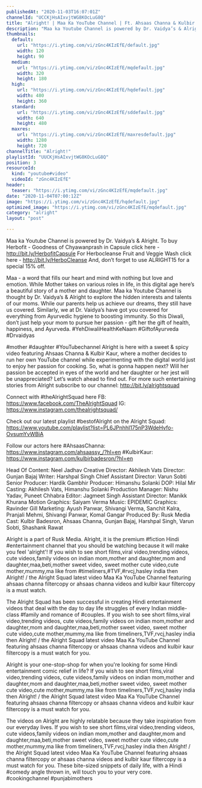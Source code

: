 ```yaml
---
publishedAt: "2020-11-03T16:07:01Z"
channelId: "UCCKjHsAIxvjtWG8KOcLuG8Q"
title: "Alright! | Maa Ka YouTube Channel | Ft. Ahsaas Channa & Kulbir Badesron"
description: "Maa ka Youtube Channel is powered by Dr. Vaidya’s & Alright.\nTo buy Herbofit - Goodness of Chyawanprash in Capsule click here - http://bit.ly/HerbofitCapsule\nFor Herbocleanse Fruit and Veggie Wash click here - http://bit.ly/HerboCleanse\nAnd, don’t forget to use ALRIGHT15 for a special 15% off. \n\nMaa - a word that fills our heart and mind with nothing but love and emotion. While Mother takes on various roles in life, in this digital age here’s a beautiful story of a mother and daughter. Maa ka Youtube Channel is thought by Dr. Vaidya’s & Alright to explore the hidden interests and talents of our moms.\nWhile our parents help us achieve our dreams, they still have us covered. Similarly, we at Dr. Vaidya’s have got you covered for everything from Ayurvedic hygiene to boosting immunity. So this Diwali, don’t just help your mom to pursue her passion - gift her the gift of health, happiness, and Ayurveda. \n#YehDiwaliHealthKeNaam #GiftofAyurveda #Drvaidyas\n\n#mother #daughter #YouTubechannel\nAlright is here with a sweet & spicy video featuring Ahsaas Channa & Kulbir Kaur, where a mother decides to run her own YouTube channel while experimenting with the digital world just to enjoy her passion for cooking. So, what is gonna happen next? Will her passion be accepted in eyes of the world and her daughter or her jest will be unappreciated? Let’s watch ahead to find out. For more such entertaining stories from Alright subscribe to our channel: http://bit.ly/alrightsquad\n\nConnect with #theAlrightSquad here\nFB: https://www.facebook.com/TheAlrightSquad\nIG: https://www.instagram.com/thealrightsquad/\n\nCheck out our latest playlist #bestofAlright on the Alright Squad: https://www.youtube.com/playlist?list=PL6JPnhhI175nP3WdeHvfo-OvsumYvWBiA\n\nFollow our actors here\n#AhsaasChanna: https://www.instagram.com/ahsaassy_/?hl=en\n#KulbirKaur: https://www.instagram.com/kulbirbadesron/?hl=en\n\nHead Of Content: Neel Jadhav\nCreative Director: Akhilesh Vats\nDirector: Gunjan Bajaj\nWriter: Harshpal Singh\nChief Assistant Director: Varun Sobti\nSenior Producer: Hardik Gambhir\nProducer: Himanshu Solanki\nDOP: Hilal Mir\nCasting: Akhilesh Vats, Himanshu Solanki\nProduction Manager: Nishu Yadav, Puneet Chhabra\nEditor: Jagmeet Singh\nAssistant Director: Manikk Khurana\nMotion Graphics: Saiyam Verma\nMusic: EPIDEMIC\nGraphics: Ravinder Gill\nMarketing: Ayush Panwar, Shivangi Verma, Sanchit Kalra, Pranjali Mehmi, Shivangi Panwar, Komal Gangar\nProduced By:  Rusk Media\nCast: Kulbir Badesron, Ahsaas Channa, Gunjan Bajaj, Harshpal Singh, Varun Sobti, Shashank Rawat\n\nAlright is a part of Rusk Media. Alright, it is the premium #fiction Hindi #entertainment channel that you should be watching because it will make you feel 'alright'! If you wish to see short films,viral video,trending videos, cute videos,family videos on indian mom,mother and daughter,mom and daughter,maa,beti,mother sweet video, sweet mother cute video,cute mother,mummy,ma like from #timeliners,#TVF,#rvcj,hasley india then Alright! / the Alright Squad latest video Maa Ka YouTube Channel featuring ahsaas channa filtercopy or ahsaas channa videos and kulbir kaur filtercopy is a must watch.\n\nThe Alright Squad has been successful in creating Hindi entertainment videos that deal with the day to day life struggles of every Indian middle-class #family and romance of #couples.  If you wish to see short films,viral video,trending videos, cute videos,family videos on indian mom,mother and daughter,mom and daughter,maa,beti,mother sweet video, sweet mother cute video,cute mother,mummy,ma like from timeliners,TVF,rvcj,hasley india then Alright! / the Alright Squad latest video Maa Ka YouTube Channel featuring ahsaas channa filtercopy or ahsaas channa videos and kulbir kaur filtercopy is a must watch for  you.\n\nAlright is your one-stop-shop for when you're looking for some Hindi entertainment comic relief in life? If you wish to see short films,viral video,trending videos, cute videos,family videos on indian mom,mother and daughter,mom and daughter,maa,beti,mother sweet video, sweet mother cute video,cute mother,mummy,ma like from timeliners,TVF,rvcj,hasley india then Alright! / the Alright Squad latest video Maa Ka YouTube Channel featuring ahsaas channa filtercopy or ahsaas channa videos and kulbir kaur filtercopy is a must watch for  you. \n\nThe videos on Alright are highly relatable because they take inspiration from our everyday lives. If you wish to see short films,viral video,trending videos, cute videos,family videos on indian mom,mother and daughter,mom and daughter,maa,beti,mother sweet video, sweet mother cute video,cute mother,mummy,ma like from timeliners,TVF,rvcj,hasley india then Alright! / the Alright Squad latest video Maa Ka YouTube Channel featuring ahsaas channa filtercopy or ahsaas channa videos and kulbir kaur filtercopy is a must watch for  you. These bite-sized snippets of daily life, with a Hindi #comedy angle thrown in, will touch you to your very core. #cookingchannel #punjabimothers"
thumbnails:
  default:
    url: "https://i.ytimg.com/vi/zGnc4KIzEfE/default.jpg"
    width: 120
    height: 90
  medium:
    url: "https://i.ytimg.com/vi/zGnc4KIzEfE/mqdefault.jpg"
    width: 320
    height: 180
  high:
    url: "https://i.ytimg.com/vi/zGnc4KIzEfE/hqdefault.jpg"
    width: 480
    height: 360
  standard:
    url: "https://i.ytimg.com/vi/zGnc4KIzEfE/sddefault.jpg"
    width: 640
    height: 480
  maxres:
    url: "https://i.ytimg.com/vi/zGnc4KIzEfE/maxresdefault.jpg"
    width: 1280
    height: 720
channelTitle: "Alright!"
playlistId: "UUCKjHsAIxvjtWG8KOcLuG8Q"
position: 3
resourceId:
  kind: "youtube#video"
  videoId: "zGnc4KIzEfE"
header:
  teaser: "https://i.ytimg.com/vi/zGnc4KIzEfE/mqdefault.jpg"
date: "2020-11-04T07:00:12Z"
image: "https://i.ytimg.com/vi/zGnc4KIzEfE/hqdefault.jpg"
optimized_image: "https://i.ytimg.com/vi/zGnc4KIzEfE/mqdefault.jpg"
category: "alright"
layout: "post"

---
```

Maa ka Youtube Channel is powered by Dr. Vaidya’s & Alright.
To buy Herbofit - Goodness of Chyawanprash in Capsule click here - http://bit.ly/HerbofitCapsule
For Herbocleanse Fruit and Veggie Wash click here - http://bit.ly/HerboCleanse
And, don’t forget to use ALRIGHT15 for a special 15% off. 

Maa - a word that fills our heart and mind with nothing but love and emotion. While Mother takes on various roles in life, in this digital age here’s a beautiful story of a mother and daughter. Maa ka Youtube Channel is thought by Dr. Vaidya’s & Alright to explore the hidden interests and talents of our moms.
While our parents help us achieve our dreams, they still have us covered. Similarly, we at Dr. Vaidya’s have got you covered for everything from Ayurvedic hygiene to boosting immunity. So this Diwali, don’t just help your mom to pursue her passion - gift her the gift of health, happiness, and Ayurveda. 
#YehDiwaliHealthKeNaam #GiftofAyurveda #Drvaidyas

#mother #daughter #YouTubechannel
Alright is here with a sweet & spicy video featuring Ahsaas Channa & Kulbir Kaur, where a mother decides to run her own YouTube channel while experimenting with the digital world just to enjoy her passion for cooking. So, what is gonna happen next? Will her passion be accepted in eyes of the world and her daughter or her jest will be unappreciated? Let’s watch ahead to find out. For more such entertaining stories from Alright subscribe to our channel: http://bit.ly/alrightsquad

Connect with #theAlrightSquad here
FB: https://www.facebook.com/TheAlrightSquad
IG: https://www.instagram.com/thealrightsquad/

Check out our latest playlist #bestofAlright on the Alright Squad: https://www.youtube.com/playlist?list=PL6JPnhhI175nP3WdeHvfo-OvsumYvWBiA

Follow our actors here
#AhsaasChanna: https://www.instagram.com/ahsaassy_/?hl=en
#KulbirKaur: https://www.instagram.com/kulbirbadesron/?hl=en

Head Of Content: Neel Jadhav
Creative Director: Akhilesh Vats
Director: Gunjan Bajaj
Writer: Harshpal Singh
Chief Assistant Director: Varun Sobti
Senior Producer: Hardik Gambhir
Producer: Himanshu Solanki
DOP: Hilal Mir
Casting: Akhilesh Vats, Himanshu Solanki
Production Manager: Nishu Yadav, Puneet Chhabra
Editor: Jagmeet Singh
Assistant Director: Manikk Khurana
Motion Graphics: Saiyam Verma
Music: EPIDEMIC
Graphics: Ravinder Gill
Marketing: Ayush Panwar, Shivangi Verma, Sanchit Kalra, Pranjali Mehmi, Shivangi Panwar, Komal Gangar
Produced By:  Rusk Media
Cast: Kulbir Badesron, Ahsaas Channa, Gunjan Bajaj, Harshpal Singh, Varun Sobti, Shashank Rawat

Alright is a part of Rusk Media. Alright, it is the premium #fiction Hindi #entertainment channel that you should be watching because it will make you feel 'alright'! If you wish to see short films,viral video,trending videos, cute videos,family videos on indian mom,mother and daughter,mom and daughter,maa,beti,mother sweet video, sweet mother cute video,cute mother,mummy,ma like from #timeliners,#TVF,#rvcj,hasley india then Alright! / the Alright Squad latest video Maa Ka YouTube Channel featuring ahsaas channa filtercopy or ahsaas channa videos and kulbir kaur filtercopy is a must watch.

The Alright Squad has been successful in creating Hindi entertainment videos that deal with the day to day life struggles of every Indian middle-class #family and romance of #couples.  If you wish to see short films,viral video,trending videos, cute videos,family videos on indian mom,mother and daughter,mom and daughter,maa,beti,mother sweet video, sweet mother cute video,cute mother,mummy,ma like from timeliners,TVF,rvcj,hasley india then Alright! / the Alright Squad latest video Maa Ka YouTube Channel featuring ahsaas channa filtercopy or ahsaas channa videos and kulbir kaur filtercopy is a must watch for  you.

Alright is your one-stop-shop for when you're looking for some Hindi entertainment comic relief in life? If you wish to see short films,viral video,trending videos, cute videos,family videos on indian mom,mother and daughter,mom and daughter,maa,beti,mother sweet video, sweet mother cute video,cute mother,mummy,ma like from timeliners,TVF,rvcj,hasley india then Alright! / the Alright Squad latest video Maa Ka YouTube Channel featuring ahsaas channa filtercopy or ahsaas channa videos and kulbir kaur filtercopy is a must watch for  you. 

The videos on Alright are highly relatable because they take inspiration from our everyday lives. If you wish to see short films,viral video,trending videos, cute videos,family videos on indian mom,mother and daughter,mom and daughter,maa,beti,mother sweet video, sweet mother cute video,cute mother,mummy,ma like from timeliners,TVF,rvcj,hasley india then Alright! / the Alright Squad latest video Maa Ka YouTube Channel featuring ahsaas channa filtercopy or ahsaas channa videos and kulbir kaur filtercopy is a must watch for  you. These bite-sized snippets of daily life, with a Hindi #comedy angle thrown in, will touch you to your very core. #cookingchannel #punjabimothers